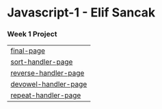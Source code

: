 <html lang="en">

<head>
  <meta charset="utf-8">

</head>

<body>

<h1>Javascript-1 - Elif Sancak </h1>

<h3>Week 1 Project </h3>

  <table width="40%">
    <tbody>
      <tr>
        <td><a href="https://elifsancak.github.io/javascript-1/week-1-project/index.html">final-page</a></td>
      </tr>
      <tr>
        <td><a href="https://elifsancak.github.io/javascript-1/week-1-project/sort-handler">sort-handler-page</a></td> </tr>
      <tr>
        <td><a href="https://elifsancak.github.io/javascript-1/week-1-project/reverse-handler">reverse-handler-page</a></td> </tr>
      <tr>
        <td><a href="https://elifsancak.github.io/javascript-1/week-1-project/devowel-handler">devowel-handler-page</a></td> </tr>
      <tr>
          <td><a href="https://elifsancak.github.io/javascript-1/week-1-project/repeat-handler">repeat-handler-page</a></td> </tr>           
    <tbody>
  </table>          
            
            
</body>

</html>